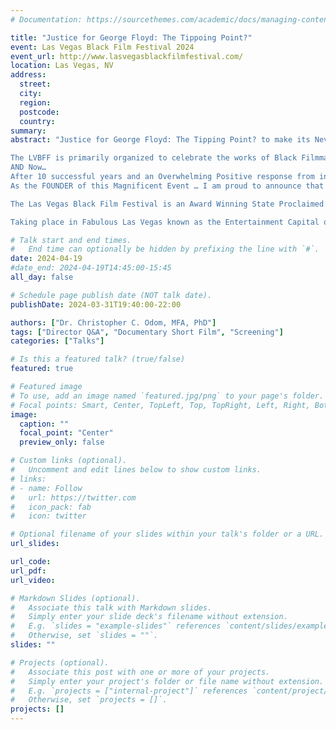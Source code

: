 ```yaml
---
# Documentation: https://sourcethemes.com/academic/docs/managing-content/

title: "Justice for George Floyd: The Tippoing Point?"
event: Las Vegas Black Film Festival 2024
event_url: http://www.lasvegasblackfilmfestival.com/
location: Las Vegas, NV
address:
  street:
  city:
  region:
  postcode:
  country:
summary:
abstract: "Justice for George Floyd: The Tipping Point? to make its Nevada premiere at the Las Vegas Black Film Festival 2024 at the Suncoast Hotel & Casino.

The LVBFF is primarily organized to celebrate the works of Black Filmmakers from all over the world. Making a Black Impact on the Big Screen!
AND Now…
After 10 successful years and an Overwhelming Positive response from independent filmmakers, filmActors and filmLOVERS from DIVERSE ethnic backgrounds across the Nation, … 
As the FOUNDER of this Magnificent Event … I am proud to announce that the 11th Annual Las Vegas Black Film Festival proudly welcomes INTERNATIONAL films from ALL over the WORLD

The Las Vegas Black Film Festival is an Award Winning State Proclaimed Festival that ignites the independent film market and gives emerging filmmakers from around the world a platform to display their talents.

Taking place in Fabulous Las Vegas known as the Entertainment Capital of the World…. the event is set to host more than 2000 eager moviegoers, filmmakers and entertainment professionals seeking rising stars. NOBODY DOES IT LIKE LAS VEGAS!"

# Talk start and end times.
#   End time can optionally be hidden by prefixing the line with `#`.
date: 2024-04-19
#date_end: 2024-04-19T14:45:00-15:45
all_day: false

# Schedule page publish date (NOT talk date).
publishDate: 2024-03-31T19:40:00-22:00

authors: ["Dr. Christopher C. Odom, MFA, PhD"]
tags: ["Director Q&A", "Documentary Short Film", "Screening"]
categories: ["Talks"]

# Is this a featured talk? (true/false)
featured: true

# Featured image
# To use, add an image named `featured.jpg/png` to your page's folder.
# Focal points: Smart, Center, TopLeft, Top, TopRight, Left, Right, BottomLeft, Bottom, BottomRight.
image:
  caption: ""
  focal_point: "Center"
  preview_only: false

# Custom links (optional).
#   Uncomment and edit lines below to show custom links.
# links:
# - name: Follow
#   url: https://twitter.com
#   icon_pack: fab
#   icon: twitter

# Optional filename of your slides within your talk's folder or a URL.
url_slides:

url_code:
url_pdf:
url_video:

# Markdown Slides (optional).
#   Associate this talk with Markdown slides.
#   Simply enter your slide deck's filename without extension.
#   E.g. `slides = "example-slides"` references `content/slides/example-slides.md`.
#   Otherwise, set `slides = ""`.
slides: ""

# Projects (optional).
#   Associate this post with one or more of your projects.
#   Simply enter your project's folder or file name without extension.
#   E.g. `projects = ["internal-project"]` references `content/project/deep-learning/index.md`.
#   Otherwise, set `projects = []`.
projects: []
---
```

